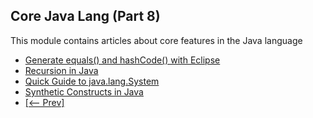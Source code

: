## Core Java Lang (Part 8)

This module contains articles about core features in the Java language

- [Generate equals() and hashCode() with Eclipse](https://www.baeldung.com/java-eclipse-equals-and-hashcode)
- [Recursion in Java](https://www.baeldung.com/java-recursion)
- [Quick Guide to java.lang.System](https://www.baeldung.com/java-lang-system)
- [Synthetic Constructs in Java](https://www.baeldung.com/java-synthetic)
- [[<-- Prev]](/core-java-modules/core-java-lang-7)

